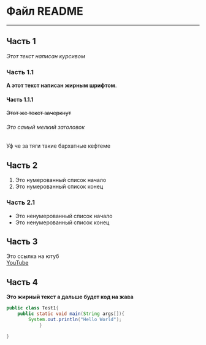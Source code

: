 # Файл README  

---

## Часть 1  
*Этот текст написан курсивом*  
### Часть 1.1  
**А этот текст написан жирным шрифтом**.<br> 
#### Часть 1.1.1  
~~Этот же текст зачеркнут~~  
###### Это самый мелкий заголовок<br>
Уф че за тяги такие бархатные кефтеме  

## Часть 2  
1. Это нумерованный список начало  
2. Это нумерованный список конец  
### Часть 2.1  
* Это ненумерованный список начало    
* Это ненумерованный список конец  
## Часть 3  
Это ссылка на ютуб  
[YouTube](https://www.youtube.com "Это ютуб!!!")  
## Часть 4  
**Это жирный текст а дальше будет код на жава**  
```Java  
public class Test1{  
	public static void main(String args[]){  
		System.out.println("Hello World");    
			}  

}  
```





